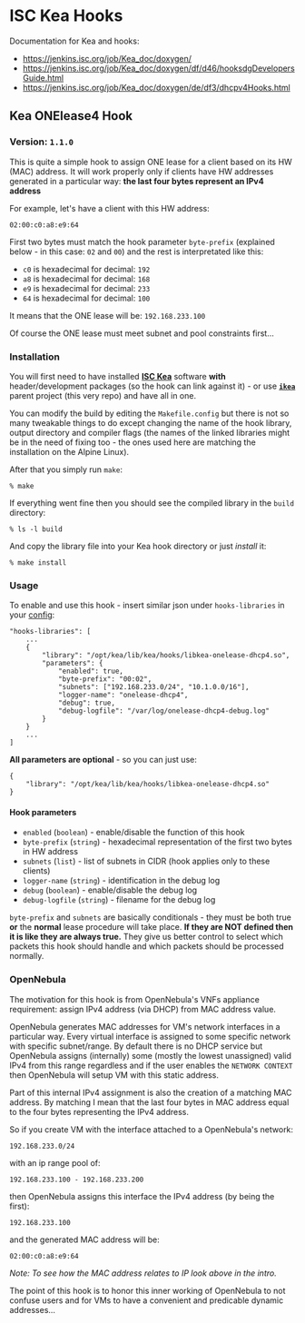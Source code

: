 # ISC Kea Hooks

Documentation for Kea and hooks:

- https://jenkins.isc.org/job/Kea_doc/doxygen/
- https://jenkins.isc.org/job/Kea_doc/doxygen/df/d46/hooksdgDevelopersGuide.html
- https://jenkins.isc.org/job/Kea_doc/doxygen/de/df3/dhcpv4Hooks.html

## Kea ONElease4 Hook

### Version: `1.1.0`

This is quite a simple hook to assign ONE lease for a client based on its HW (MAC) address. It will work properly only if clients have HW addresses generated in a particular way: **the last four bytes represent an IPv4 address**

For example, let's have a client with this HW address:

```
02:00:c0:a8:e9:64
```

First two bytes must match the hook parameter `byte-prefix` (explained below - in this case: `02` and `00`) and the rest is interpretated like this:

- `c0` is hexadecimal for decimal: `192`
- `a8` is hexadecimal for decimal: `168`
- `e9` is hexadecimal for decimal: `233`
- `64` is hexadecimal for decimal: `100`

It means that the ONE lease will be: `192.168.233.100`

Of course the ONE lease must meet subnet and pool constraints first...

### Installation

You will first need to have installed [**ISC Kea**](https://www.isc.org/kea/) software **with** header/development packages (so the hook can link against it) - or use [**`ikea`**](https://github.com/ospalax/ikea) parent project (this very repo) and have all in one.

You can modify the build by editing the `Makefile.config` but there is not so many tweakable things to do except changing the name of the hook library, output directory and compiler flags (the names of the linked libraries might be in the need of fixing too - the ones used here are matching the installation on the Alpine Linux).

After that you simply run `make`:

```
% make
```

If everything went fine then you should see the compiled library in the `build` directory:

```
% ls -l build
```

And copy the library file into your Kea hook directory or just *install* it:

```
% make install
```

### Usage

To enable and use this hook - insert similar json under `hooks-libraries` in your [config](https://kea.readthedocs.io/en/v1_6_0/arm/hooks.html#configuring-hooks-libraries):

```
"hooks-libraries": [
    ...
    {
        "library": "/opt/kea/lib/kea/hooks/libkea-onelease-dhcp4.so",
        "parameters": {
            "enabled": true,
            "byte-prefix": "00:02",
            "subnets": ["192.168.233.0/24", "10.1.0.0/16"],
            "logger-name": "onelease-dhcp4",
            "debug": true,
            "debug-logfile": "/var/log/onelease-dhcp4-debug.log"
        }
    }
    ...
]
```

**All parameters are optional** - so you can just use:

```
{
    "library": "/opt/kea/lib/kea/hooks/libkea-onelease-dhcp4.so"
}
```

#### Hook parameters

- `enabled` (`boolean`) - enable/disable the function of this hook
- `byte-prefix` (`string`) - hexadecimal representation of the first two bytes in HW address
- `subnets` (`list`) - list of subnets in CIDR (hook applies only to these clients)
- `logger-name` (`string`) - identification in the debug log
- `debug` (`boolean`) - enable/disable the debug log
- `debug-logfile` (`string`) - filename for the debug log

`byte-prefix` and `subnets` are basically conditionals - they must be both true **or** the **normal** lease procedure will take place. **If they are NOT defined then it is like they are always true.** They give us better control to select which packets this hook should handle and which packets should be processed normally.

### OpenNebula

The motivation for this hook is from OpenNebula's VNFs appliance requirement: assign IPv4 address (via DHCP) from MAC address value.

OpenNebula generates MAC addresses for VM's network interfaces in a particular way. Every virtual interface is assigned to some specific network with specific subnet/range. By default there is no DHCP service but OpenNebula assigns (internally) some (mostly the lowest unassigned) valid IPv4 from this range regardless and if the user enables the `NETWORK CONTEXT` then OpenNebula will setup VM with this static address.

Part of this internal IPv4 assignment is also the creation of a matching MAC address. By matching I mean that the last four bytes in MAC address equal to the four bytes representing the IPv4 address.

So if you create VM with the interface attached to a OpenNebula's network:

```
192.168.233.0/24
```

with an ip range pool of:

```
192.168.233.100 - 192.168.233.200
```

then OpenNebula assigns this interface the IPv4 address (by being the first):

```
192.168.233.100
```

and the generated MAC address will be:

```
02:00:c0:a8:e9:64
```

*Note: To see how the MAC address relates to IP look above in the intro.*

The point of this hook is to honor this inner working of OpenNebula to not confuse users and for VMs to have a convenient and predicable dynamic addresses...

